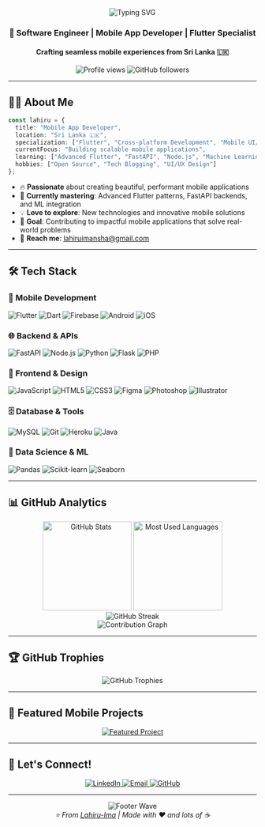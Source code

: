 <div align="center">
  <img src="https://readme-typing-svg.demolab.com?font=Fira+Code&size=30&duration=3000&pause=1000&color=2196F3&center=true&vCenter=true&width=600&lines=Hi+%F0%9F%91%8B%2C+I'm+Lahiru;Mobile+App+Developer;Software+Engineer;Flutter+%26+Full-Stack+Developer" alt="Typing SVG" />
</div>

<h3 align="center">🚀 Software Engineer | Mobile App Developer | Flutter Specialist</h3>
<h4 align="center">Crafting seamless mobile experiences from Sri Lanka 🇱🇰</h4>

<p align="center">
  <img src="https://komarev.com/ghpvc/?username=lahiru-ima&label=Profile%20views&color=2196F3&style=for-the-badge" alt="Profile views" />
  <img src="https://img.shields.io/github/followers/lahiru-ima?label=Followers&style=for-the-badge&color=2196F3" alt="GitHub followers" />
</p>

---

## 🧑‍💻 About Me

```typescript
const lahiru = {
  title: "Mobile App Developer",
  location: "Sri Lanka 🇱🇰",
  specialization: ["Flutter", "Cross-platform Development", "Mobile UI/UX"],
  currentFocus: "Building scalable mobile applications",
  learning: ["Advanced Flutter", "FastAPI", "Node.js", "Machine Learning"],
  hobbies: ["Open Source", "Tech Blogging", "UI/UX Design"]
};
```

- 🔥 **Passionate** about creating beautiful, performant mobile applications
- 🌱 **Currently mastering**: Advanced Flutter patterns, FastAPI backends, and ML integration
- 💡 **Love to explore**: New technologies and innovative mobile solutions
- 🎯 **Goal**: Contributing to impactful mobile applications that solve real-world problems
- 📧 **Reach me**: [lahiruimansha@gmail.com](mailto:lahiruimansha@gmail.com)

---

## 🛠️ Tech Stack

### 📱 Mobile Development
<p align="left">
  <img src="https://img.shields.io/badge/Flutter-02569B?style=for-the-badge&logo=flutter&logoColor=white" alt="Flutter" />
  <img src="https://img.shields.io/badge/Dart-0175C2?style=for-the-badge&logo=dart&logoColor=white" alt="Dart" />
  <img src="https://img.shields.io/badge/Firebase-FFCA28?style=for-the-badge&logo=firebase&logoColor=black" alt="Firebase" />
  <img src="https://img.shields.io/badge/Android-3DDC84?style=for-the-badge&logo=android&logoColor=white" alt="Android" />
  <img src="https://img.shields.io/badge/iOS-000000?style=for-the-badge&logo=ios&logoColor=white" alt="iOS" />
</p>

### 🌐 Backend & APIs
<p align="left">
  <img src="https://img.shields.io/badge/FastAPI-009688?style=for-the-badge&logo=fastapi&logoColor=white" alt="FastAPI" />
  <img src="https://img.shields.io/badge/Node.js-339933?style=for-the-badge&logo=node.js&logoColor=white" alt="Node.js" />
  <img src="https://img.shields.io/badge/Python-3776AB?style=for-the-badge&logo=python&logoColor=white" alt="Python" />
  <img src="https://img.shields.io/badge/Flask-000000?style=for-the-badge&logo=flask&logoColor=white" alt="Flask" />
  <img src="https://img.shields.io/badge/PHP-777BB4?style=for-the-badge&logo=php&logoColor=white" alt="PHP" />
</p>

### 🎨 Frontend & Design
<p align="left">
  <img src="https://img.shields.io/badge/JavaScript-F7DF1E?style=for-the-badge&logo=javascript&logoColor=black" alt="JavaScript" />
  <img src="https://img.shields.io/badge/HTML5-E34F26?style=for-the-badge&logo=html5&logoColor=white" alt="HTML5" />
  <img src="https://img.shields.io/badge/CSS3-1572B6?style=for-the-badge&logo=css3&logoColor=white" alt="CSS3" />
  <img src="https://img.shields.io/badge/Figma-F24E1E?style=for-the-badge&logo=figma&logoColor=white" alt="Figma" />
  <img src="https://img.shields.io/badge/Adobe%20Photoshop-31A8FF?style=for-the-badge&logo=adobephotoshop&logoColor=white" alt="Photoshop" />
  <img src="https://img.shields.io/badge/Adobe%20Illustrator-FF9A00?style=for-the-badge&logo=adobeillustrator&logoColor=white" alt="Illustrator" />
</p>

### 🗄️ Database & Tools
<p align="left">
  <img src="https://img.shields.io/badge/MySQL-4479A1?style=for-the-badge&logo=mysql&logoColor=white" alt="MySQL" />
  <img src="https://img.shields.io/badge/Git-F05032?style=for-the-badge&logo=git&logoColor=white" alt="Git" />
  <img src="https://img.shields.io/badge/Heroku-430098?style=for-the-badge&logo=heroku&logoColor=white" alt="Heroku" />
  <img src="https://img.shields.io/badge/Java-007396?style=for-the-badge&logo=java&logoColor=white" alt="Java" />
</p>

### 🤖 Data Science & ML
<p align="left">
  <img src="https://img.shields.io/badge/Pandas-150458?style=for-the-badge&logo=pandas&logoColor=white" alt="Pandas" />
  <img src="https://img.shields.io/badge/Scikit--Learn-F7931E?style=for-the-badge&logo=scikit-learn&logoColor=white" alt="Scikit-learn" />
  <img src="https://img.shields.io/badge/Seaborn-3776AB?style=for-the-badge&logo=python&logoColor=white" alt="Seaborn" />
</p>

---

## 📊 GitHub Analytics

<div align="center">
  <img height="180em" src="https://github-readme-stats.vercel.app/api?username=lahiru-ima&show_icons=true&theme=tokyonight&include_all_commits=true&count_private=true&hide_border=true" alt="GitHub Stats" />
  <img height="180em" src="https://github-readme-stats.vercel.app/api/top-langs/?username=lahiru-ima&layout=compact&theme=tokyonight&hide_border=true" alt="Most Used Languages" />
</div>

<div align="center">
  <img src="https://github-readme-streak-stats.herokuapp.com/?user=lahiru-ima&theme=tokyonight&hide_border=true" alt="GitHub Streak" />
</div>

<div align="center">
  <img src="https://github-readme-activity-graph.vercel.app/graph?username=lahiru-ima&theme=tokyo-night&hide_border=true" alt="Contribution Graph" />
</div>

---

## 🏆 GitHub Trophies
<div align="center">
  <img src="https://github-profile-trophy.vercel.app/?username=lahiru-ima&theme=tokyonight&no-frame=true&no-bg=true&margin-w=4" alt="GitHub Trophies" />
</div>

---

## 📱 Featured Mobile Projects

<div align="center">
  <a href="https://github.com/Lahiru-Ima">
    <img src="https://github-readme-stats.vercel.app/api/pin/?username=lahiru-ima&repo=your-mobile-app-repo&theme=tokyonight&hide_border=true" alt="Featured Project" />
  </a>
</div>

---

## 🤝 Let's Connect!

<div align="center">
  <a href="https://linkedin.com/in/lahiru-imanshana" target="_blank">
    <img src="https://img.shields.io/badge/LinkedIn-0077B5?style=for-the-badge&logo=linkedin&logoColor=white" alt="LinkedIn" />
  </a>
  <a href="mailto:lahiruimansha@gmail.com">
    <img src="https://img.shields.io/badge/Email-D14836?style=for-the-badge&logo=gmail&logoColor=white" alt="Email" />
  </a>
  <a href="https://github.com/Lahiru-Ima">
    <img src="https://img.shields.io/badge/GitHub-100000?style=for-the-badge&logo=github&logoColor=white" alt="GitHub" />
  </a>
</div>

---

<div align="center">
  <img src="https://capsule-render.vercel.app/api?type=waving&color=gradient&height=100&section=footer&width=100%" alt="Footer Wave" />
</div>

<div align="center">
  <i>⭐️ From <a href="https://github.com/Lahiru-Ima">Lahiru-Ima</a> | Made with ❤️ and lots of ☕</i>
</div>
